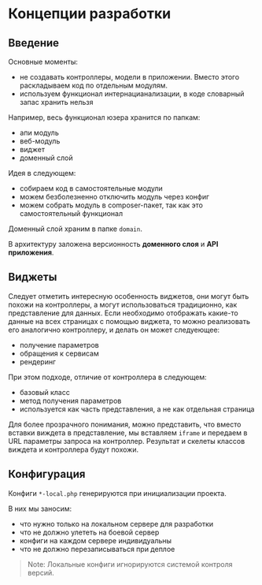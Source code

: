 Концепции разработки
===
## Введение

Основные моменты:

* не создавать контроллеры, модели в приложении. 
Вместо этого раскладываем код по отдельным модулям.
* используем функционал интернацианализации, в коде словарный запас хранить нельзя

Например, весь функционал юзера хранится по папкам:

* апи модуль
* веб-модуль
* виджет
* доменный слой

Идея в следующем: 

* собираем код в самостоятельные модули
* можем безболезненно отключить модуль через конфиг
* можем собрать модуль в composer-пакет, так как это самостоятельный функционал

Доменный слой храним в папке `domain`.

В архитектуру заложена версионность **доменного слоя** и **API приложения**.

## Виджеты

Следует отметить интересную особенность виджетов, 
они могут быть похожи на контроллеры, 
а могут использоваться традиционно, как представление для данных.
Если необходимо отображать какие-то данные на всех страницах с помощью виджета,
то можно реализовать его аналогично контроллеру,
и делать он может следуеющее:

* получение параметров
* обращения к сервисам
* рендеринг

При этом подходе, отличие от контроллера в следующем:

* базовый класс
* метод получения параметров
* используется как часть представления, а не как отдельная страница

Для более прозрачного понимания, можно представить, что вместо вставки виждета в представление, 
мы вставляем `iframe` и передаем в URL параметры запроса на контроллер. Результат и скелеты классов виждета и контроллера будут похожи.

## Конфигурация

Конфиги `*-local.php` генерируются при инициализации проекта.

В них мы заносим:

* что нужно только на локальном сервере для разработки
* что не должно улететь на боевой сервер
* конфиги на каждом сервере индивидуальны
* что не должно перезаписываться при деплое

> Note: Локальные конфиги игнорируются системой контроля версий.
